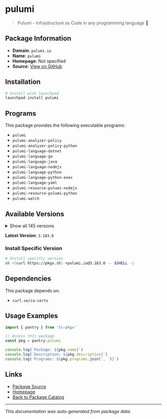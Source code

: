 # pulumi

> Pulumi - Infrastructure as Code in any programming language 🚀

## Package Information

- **Domain**: `pulumi.io`
- **Name**: `pulumi`
- **Homepage**: Not specified
- **Source**: [View on GitHub](https://github.com/pkgxdev/pantry/tree/main/projects/pulumi.io/package.yml)

## Installation

```bash
# Install with launchpad
launchpad install pulumi
```

## Programs

This package provides the following executable programs:

- `pulumi`
- `pulumi-analyzer-policy`
- `pulumi-analyzer-policy-python`
- `pulumi-language-dotnet`
- `pulumi-language-go`
- `pulumi-language-java`
- `pulumi-language-nodejs`
- `pulumi-language-python`
- `pulumi-language-python-exec`
- `pulumi-language-yaml`
- `pulumi-resource-pulumi-nodejs`
- `pulumi-resource-pulumi-python`
- `pulumi-watch`

## Available Versions

<details>
<summary>Show all 145 versions</summary>

- `3.183.0`, `3.182.0`, `3.181.0`, `3.180.0`, `3.178.0`
- `3.177.0`, `3.176.0`, `3.175.0`, `3.174.0`, `3.173.0`
- `3.172.0`, `3.171.0`, `3.170.0`, `3.169.0`, `3.168.0`
- `3.167.0`, `3.166.0`, `3.165.0`, `3.163.0`, `3.162.0`
- `3.161.0`, `3.158.0`, `3.157.0`, `3.156.0`, `3.155.0`
- `3.154.0`, `3.153.1`, `3.153.0`, `3.152.0`, `3.151.0`
- `3.150.0`, `3.149.0`, `3.148.0`, `3.147.0`, `3.146.0`
- `3.145.0`, `3.144.1`, `3.144.0`, `3.143.0`, `3.142.0`
- `3.141.0`, `3.140.0`, `3.139.0`, `3.138.0`, `3.137.0`
- `3.136.1`, `3.136.0`, `3.135.1`, `3.135.0`, `3.134.1`
- `3.134.0`, `3.133.0`, `3.132.0`, `3.131.0`, `3.130.0`
- `3.129.0`, `3.128.0`, `3.127.0`, `3.126.0`, `3.125.0`
- `3.124.0`, `3.123.0`, `3.122.0`, `3.121.0`, `3.120.0`
- `3.119.0`, `3.118.0`, `3.117.0`, `3.116.1`, `3.116.0`
- `3.115.2`, `3.115.1`, `3.115.0`, `3.114.0`, `3.113.3`
- `3.113.2`, `3.113.1`, `3.113.0`, `3.112.0`, `3.111.1`
- `3.111.0`, `3.110.0`, `3.109.0`, `3.108.1`, `3.108.0`
- `3.107.0`, `3.106.0`, `3.105.0`, `3.104.2`, `3.104.1`
- `3.104.0`, `3.103.1`, `3.103.0`, `3.102.0`, `3.101.1`
- `3.101.0`, `3.100.0`, `3.99.0`, `3.98.0`, `3.97.0`
- `3.96.2`, `3.96.1`, `3.96.0`, `3.95.0`, `3.94.2`
- `3.94.1`, `3.94.0`, `3.93.0`, `3.92.0`, `3.91.1`
- `3.91.0`, `3.90.1`, `3.90.0`, `3.89.0`, `3.88.1`
- `3.88.0`, `3.87.0`, `3.86.0`, `3.85.0`, `3.84.0`
- `3.83.0`, `3.82.1`, `3.82.0`, `3.81.0`, `3.80.0`
- `3.79.0`, `3.78.1`, `3.78.0`, `3.77.1`, `3.77.0`
- `3.76.1`, `3.76.0`, `3.75.0`, `3.74.0`, `3.73.0`
- `3.72.2`, `3.72.1`, `3.72.0`, `3.71.0`, `3.70.0`
- `3.69.0`, `3.68.0`, `3.67.1`, `3.67.0`, `3.66.0`

</details>

**Latest Version**: `3.183.0`

### Install Specific Version

```bash
# Install specific version
sh <(curl https://pkgx.sh) +pulumi.io@3.183.0 -- $SHELL -i
```

## Dependencies

This package depends on:

- `curl.se/ca-certs`

## Usage Examples

```typescript
import { pantry } from 'ts-pkgx'

// Access this package
const pkg = pantry.pulumi

console.log(`Package: ${pkg.name}`)
console.log(`Description: ${pkg.description}`)
console.log(`Programs: ${pkg.programs.join(', ')}`)
```

## Links

- [Package Source](https://github.com/pkgxdev/pantry/tree/main/projects/pulumi.io/package.yml)
- [Homepage](#)
- [Back to Package Catalog](../../package-catalog.md)

---

*This documentation was auto-generated from package data.*
